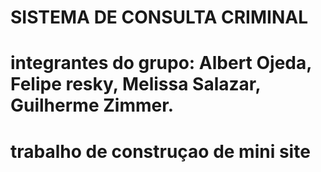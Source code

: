 # SISTEMA DE CONSULTA CRIMINAL 
# integrantes do grupo: Albert Ojeda, Felipe resky, Melissa Salazar, Guilherme Zimmer.
# trabalho de construçao de mini site
